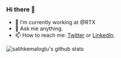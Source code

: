 ### Hi there 👋


- 🔭 I’m currently working at @RTX
- 💬 Ask me anything. 
- 📫 How to reach me: [Twitter](https://twitter.com/salihkemaloglu) or [LinkedIn](https://www.linkedin.com/in/salihkemaloglu/).

![salihkemaloglu's github stats](https://github-readme-stats.vercel.app/api?username=salihkemaloglu&show_icons=true)
